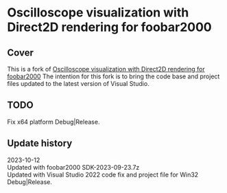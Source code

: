 # Oscilloscope visualization with Direct2D rendering for foobar2000

## Cover
This is a fork of [Oscilloscope visualization with Direct2D rendering for foobar2000](https://github.com/stengerh/foo_vis_oscilloscope_d2d)
The intention for this fork is to bring the code base and project files updated to the latest version of Visual Studio.


## TODO
Fix x64 platform Debug|Release.

## Update history
2023-10-12  
Updated with foobar2000 SDK-2023-09-23.7z  
Updated with Visual Studio 2022 code fix and project file for Win32 Debug|Release.
